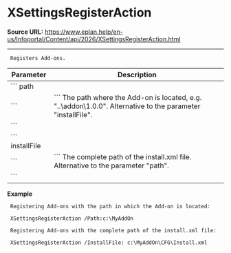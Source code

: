 # XSettingsRegisterAction

**Source URL:** https://www.eplan.help/en-us/Infoportal/Content/api/2026/XSettingsRegisterAction.html

---

```
 Registers Add-ons.

```

| Parameter | Description |
| --- | --- |
| ``` path
 ``` | ``` The path where the Add-on is located, e.g. "..\addon\1.0.0". Alternative to the parameter "installFile".
 ``` |
| ``` installFile
 ``` | ``` The complete path of the install.xml file. Alternative to the parameter "path".
 ``` |

**Example**

```
 Registering Add-ons with the path in which the Add-on is located:

 XSettingsRegisterAction /Path:c:\MyAddOn

 Registering Add-ons with the complete path of the install.xml file:

 XSettingsRegisterAction /InstallFile: c:\MyAddOn\CFG\Install.xml

```